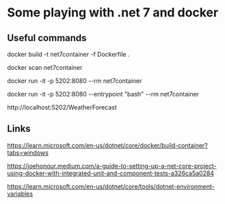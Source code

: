 # Some playing with .net 7 and docker

## Useful commands
docker build -t net7container -f Dockerfile .

docker scan net7container

docker run -it -p 5202:8080 --rm net7container

docker run -it -p 5202:8080 --entrypoint "bash" --rm net7container

http://localhost:5202/WeatherForecast



## Links
https://learn.microsoft.com/en-us/dotnet/core/docker/build-container?tabs=windows

https://joehonour.medium.com/a-guide-to-setting-up-a-net-core-project-using-docker-with-integrated-unit-and-component-tests-a326ca5a0284





https://learn.microsoft.com/en-us/dotnet/core/tools/dotnet-environment-variables


